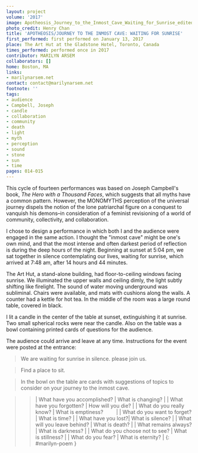 ```yaml
---
layout: project
volume: '2017'
image: Apotheosis_Journey_to_the_Inmost_Cave_Waiting_for_Sunrise_edited.png
photo_credit: Henry Chan
title: 'APOTHEOSIS/JOURNEY TO THE INMOST CAVE: WAITING FOR SUNRISE'
first_performed: first performed on January 13, 2017
place: The Art Hut at the Gladstone Hotel, Toronto, Canada
times_performed: performed once in 2017
contributor: MARILYN ARSEM
collaborators: []
home: Boston, MA
links:
- marilynarsem.net
contact: contact@marilynarsem.net
footnote: ''
tags:
- audience
- Campbell, Joseph
- candle
- collaboration
- community
- death
- light
- myth
- perception
- sound
- stone
- sun
- time
pages: 014-015
---
```


This cycle of fourteen performances was based on Joseph Campbell's book, _The Hero with a Thousand Faces_, which suggests that all myths have a common pattern. However, the MONOMYTHS perception of the universal journey dispels the notion of the lone patriarchal figure on a conquest to vanquish his demons–in consideration of a feminist revisioning of a world of community, collectivity, and collaboration.

I chose to design a performance in which both I and the audience were engaged in the same action. I thought the "inmost cave" might be one's own mind, and that the most intense and often darkest period of reflection is during the deep hours of the night. Beginning at sunset at 5:04 pm, we sat together in silence contemplating our lives, waiting for sunrise, which arrived at 7:48 am, after 14 hours and 44 minutes.

The Art Hut, a stand-alone building, had floor-to-ceiling windows facing sunrise. We illuminated the upper walls and ceiling dimly, the light subtly shifting like firelight. The sound of water moving underground was subliminal. Chairs were available, and mats with cushions along the walls. A counter had a kettle for hot tea. In the middle of the room was a large round table, covered in black.

I lit a candle in the center of the table at sunset, extinguishing it at sunrise. Two small spherical rocks were near the candle. Also on the table was a bowl containing printed cards of questions for the audience.

The audience could arrive and leave at any time. Instructions for the event were posted at the entrance:

> We are waiting for sunrise in silence. please join us.

> Find a place to sit.

> In the bowl on the table are cards with suggestions of topics to consider on your journey to the inmost cave.

<style>
  table #marilyn-poem {
    border-collapse: separate;
  }
</style>
> > | What have you accomplished? | What is changing? |
| What have you forgotten? | How will you die? |
| What do you really know? | What is emptiness?&nbsp;&nbsp;&nbsp;&nbsp;&nbsp;&nbsp;&nbsp;&nbsp; |
| What do you want to forget? | What is time? |
| What have you lost?| What is silence? |
| What will you leave behind? | What is death? |
| What remains always? | What is darkness? |
| What do you choose not to see? | What is stillness? |
| What do you fear? | What is eternity? |
{: #marilyn-poem }
